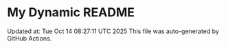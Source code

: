 # My Dynamic README
Updated at: Tue Oct 14 08:27:11 UTC 2025
This file was auto-generated by GitHub Actions.
